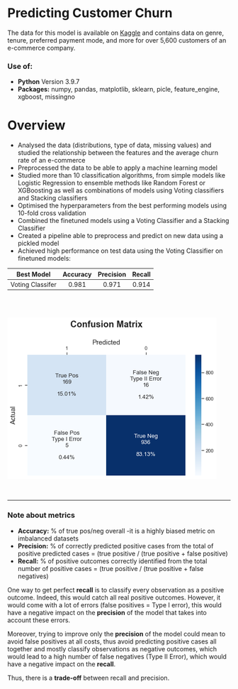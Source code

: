 # Predicting Customer Churn 
The data for this model is available on [Kaggle](https://www.kaggle.com/ankitverma2010/ecommerce-customer-churn-analysis-and-prediction) and contains data on genre, tenure, preferred payment mode, and more for over 5,600 customers of an e-commerce company.

### Use of:
* **Python** Version 3.9.7
* **Packages:** numpy, pandas, matplotlib, sklearn, picle, feature_engine, xgboost, missingno 

# Overview
* Analysed the data (distributions, type of data, missing values) and studied the relationship between the features and the average churn rate of an e-commerce
* Preprocessed the data to be able to apply a machine learning model
* Studied more than 10 classification algorithms, from simple models like Logistic Regression to ensemble methods like Random Forest or XGBoosting as well as combinations of models using Voting classifiers and Stacking classifiers
* Optimised the hyperparameters from the best performing models using 10-fold cross validation
* Combined the finetuned models using a Voting Classifier and a Stacking Classifier
* Created a pipeline able to preprocess and predict on new data using a pickled model
* Achieved high performance on test data using the Voting Classifier on finetuned models:

| Best Model       |  Accuracy   | Precision   |  Recall    | 
| :--------------: | :---------: | :--------:  | :--------: | 
| Voting Classifer |  0.981      |  0.971      |  0.914     |

<br><br>


![Confusion Matrix image](https://github.com/pcmaldonado/CustomerChurn/blob/main/conf_matrix.png)

<br>

----------------------------------------------------

### Note about metrics
* **Accuracy:** % of true pos/neg overall -it is a highly biased metric on imbalanced datasets
* **Precision:** % of correctly predicted positive cases from the total of positive predicted cases = (true positive / (true positive + false positive)
* **Recall:** % of positive outcomes correctly identified from the total number of positive cases = (true positive / (true positive + false negatives)

One way to get perfect **recall** is to classify every observation as a positive outcome. Indeed, this would catch all real positive outcomes. However, it would come with a lot of errors (false positives = Type I error), this would have a negative impact on the **precision** of the model that takes into account these errors. 

Moreover, trying to improve only the **precision** of the model could mean to avoid false positives at all costs, thus avoid predicting positive cases all together and mostly classify observations as negative outcomes, which would lead to a high number of false negatives (Type II Error), which would have a negative impact on the **recall**. 

Thus, there is a **trade-off** between recall and precision.



